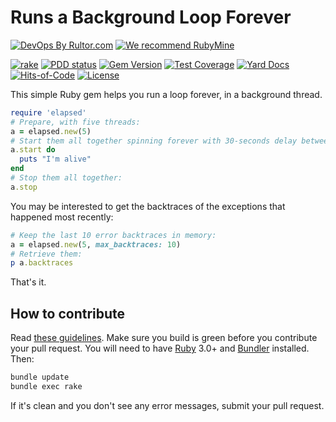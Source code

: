 # Runs a Background Loop Forever

[![DevOps By Rultor.com](http://www.rultor.com/b/yegor256/elapsed)](http://www.rultor.com/p/yegor256/elapsed)
[![We recommend RubyMine](https://www.elegantobjects.org/rubymine.svg)](https://www.jetbrains.com/ruby/)

[![rake](https://github.com/yegor256/elapsed/actions/workflows/rake.yml/badge.svg)](https://github.com/yegor256/elapsed/actions/workflows/rake.yml)
[![PDD status](http://www.0pdd.com/svg?name=yegor256/elapsed)](http://www.0pdd.com/p?name=yegor256/elapsed)
[![Gem Version](https://badge.fury.io/rb/elapsed.svg)](http://badge.fury.io/rb/elapsed)
[![Test Coverage](https://img.shields.io/codecov/c/github/yegor256/elapsed.svg)](https://codecov.io/github/yegor256/elapsed?branch=master)
[![Yard Docs](http://img.shields.io/badge/yard-docs-blue.svg)](http://rubydoc.info/github/yegor256/elapsed/master/frames)
[![Hits-of-Code](https://hitsofcode.com/github/yegor256/elapsed)](https://hitsofcode.com/view/github/yegor256/elapsed)
[![License](https://img.shields.io/badge/license-MIT-green.svg)](https://github.com/yegor256/elapsed/blob/master/LICENSE.txt)

This simple Ruby gem helps you run a loop forever, in a background thread.

```ruby
require 'elapsed'
# Prepare, with five threads:
a = elapsed.new(5)
# Start them all together spinning forever with 30-seconds delay between cycles:
a.start do
  puts "I'm alive"
end
# Stop them all together:
a.stop
```

You may be interested to get the backtraces of the exceptions that
happened most recently:

```ruby
# Keep the last 10 error backtraces in memory:
a = elapsed.new(5, max_backtraces: 10)
# Retrieve them:
p a.backtraces
```

That's it.

## How to contribute

Read
[these guidelines](https://www.yegor256.com/2014/04/15/github-guidelines.html).
Make sure you build is green before you contribute
your pull request. You will need to have
[Ruby](https://www.ruby-lang.org/en/) 3.0+ and
[Bundler](https://bundler.io/) installed. Then:

```bash
bundle update
bundle exec rake
```

If it's clean and you don't see any error messages, submit your pull request.
